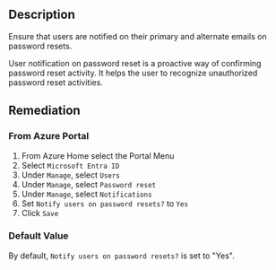 ## Description

Ensure that users are notified on their primary and alternate emails on password resets.

User notification on password reset is a proactive way of confirming password reset activity. It helps the user to recognize unauthorized password reset activities.

## Remediation

### From Azure Portal

1. From Azure Home select the Portal Menu
1. Select `Microsoft Entra ID`
1. Under `Manage`, select `Users`
1. Under `Manage`, select `Password reset`
1. Under `Manage`, select `Notifications`
1. Set `Notify users on password resets?` to `Yes`
1. Click `Save`

### Default Value

By default, `Notify users on password resets?` is set to "Yes".
